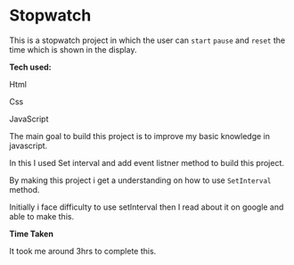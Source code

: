 # Stopwatch

This is a stopwatch project in which the user can `start` `pause` and `reset` the time which is shown in the display.

**Tech used:**

Html

Css

JavaScript

The main goal to build this project is to improve my basic knowledge in javascript.

In this I used Set interval and add event listner method to build this project.

By making this project i get a understanding on how to use `SetInterval` method.

Initially i face difficulty to use setInterval then I read about it on google and able to make this.

**Time Taken**

It took me around 3hrs to complete this.